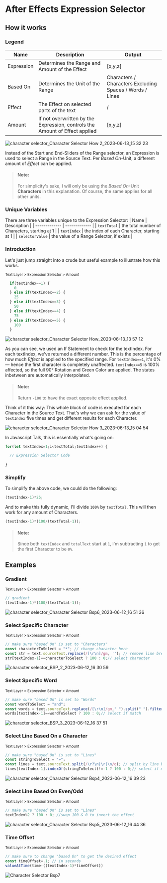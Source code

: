 # After Effects Expression Selector


## How it works

### Legend

| Name  | Description | Output |
| ------------- | ------------- | ------------- |
| Expression  | Determines the Range and Amount of the Effect | [x,y,z] |
| Based On  |Determines the Unit of the Range | Characters / Characters Excluding Spaces / Words / Lines |
| Effect |The Effect on selected parts of the text | / |
| Amount | If not overwritten by the Expression, controls the Amount of Effect applied | [x,y,z] |

![character selector_Character Selector How 2_2023-06-13_15 32 23](https://github.com/simonheimbuchner/expressionSelector/assets/20266941/39feb909-bb52-4501-9462-06ca40ec0a00)

Instead of the Start and End-Sliders of the Range selector, an Expression is used to select a Range in the Source Text. Per _Based On_-Unit, a different amount of _Effect_ can be applied.

>#### Note:
> For simplicity's sake, I will only be using the _Based On_-Unit **Characters** in this explanation. Of course, the same applies for all other units.

### Unique Variables

There are three variables unique to the Expression Selector:
| Name  | Description |
| ------------- | ------------- |
| `textTotal` | the total number of Characters, starting at 1 |
| `textIndex` | the index of each Character, starting at 1 |
| `selectorValue` | the value of a Range Selector, if exists |

### Introduction
Let's just jump straight into a crude but useful example to illustrate how this works.

<sub>Text Layer > Expression Selector > Amount</sub>

```javascript
  if(textIndex==1) {
    0
  } else if(textIndex==2) {
    25
  } else if(textIndex==3) {
    50
  } else if(textIndex==4) {
    75
  } else if(textIndex==5) {
    100
  }

```

![character selector_Character Selector How_2023-06-13_13 57 12](https://github.com/simonheimbuchner/expressionSelector/assets/20266941/9c1b2955-a0cb-44ed-90aa-c214d8c6fdef)

As you can see, we used an If Statement to check for the textIndex. For each textIndex, we've returned a different number.
This is the percentage of how much _Effect_ is applied to the specified range. For `textIndex==1`, it's 0% — hence the first character is completely unaffected. `textIndex==5` is 100% affected, so the full 90° Rotation and Green Color are applied. The states inbetween are automatically interpolated.

>#### Note:
> Return `-100` to have the exact opposite effect applied.

Think of it this way: This whole block of code is executed for each Character in the Source Text. That's why we can ask for the value of `textIndex` five times and get different results for each Character.

![character selector_Character Selector How 3_2023-06-13_15 04 54](https://github.com/simonheimbuchner/expressionSelector/assets/20266941/e373bdaf-5a07-4320-b2e9-0286d6f5c9e4)



In Javascript Talk, this is essentially what's going on:
```Javascript
for(let textIndex=1;i<textTotal;textIndex++) {

  // Expression Selector Code
  
}
```

### Simplify
To simplify the above code, we could do the following:

```javascript
(textIndex-1)*25;
```

And to make this fully dynamic, I'll divide `100%` by `textTotal`. This will then work for any amount of Characters.

```javascript
(textIndex-1)*(100/(textTotal-1));
```


>#### Note:
>Since both `textIndex` and `totalText` start at `1`, I'm subtracting `1` to get the first Character to be `0%`.


## Examples


### Gradient
<sub>Text Layer > Expression Selector > Amount</sub>
```javascript
// gradient
(textIndex-1)*(100/(textTotal-1));
```
![character selector_Character Selector Bsp6_2023-06-12_16 51 36](https://github.com/simonheimbuchner/expressionSelector/assets/20266941/4c426c6d-fea1-4930-ba55-48827e9207b1)


### Select Specific Character
<sub>Text Layer > Expression Selector > Amount</sub>
```javascript
// make sure "based On" is set to "Characters"
const characterToSelect = "*"; // change character here
const str = text.sourceText.replace(/[\r\n]/gm, ''); // remove line breaks
str[textIndex-1]==characterToSelect ? 100 : 0;// select character
```
![character selector_BSP_2_2023-06-12_16 30 59](https://github.com/simonheimbuchner/expressionSelector/assets/20266941/95332c96-aa95-497b-b0a1-dd5cc4d62ef3)

### Select Specific Word
<sub>Text Layer > Expression Selector > Amount</sub>
```javascript
// make sure "based On" is set to "Words"
const wordToSelect = "and";
const words = text.sourceText.replace(/[\r\n]/gm," ").split(" ").filter(n => n); // split into words 
words[textIndex-1]==wordToSelect ? 100 : 0;// select if match
```

![character selector_BSP_3_2023-06-12_16 37 51](https://github.com/simonheimbuchner/expressionSelector/assets/20266941/9967f98f-2650-4edf-9d18-aa0c2cf9ea2d)

### Select Line Based On a Character
<sub>Text Layer > Expression Selector > Amount</sub>
```javascript
// make sure "based On" is set to "Lines"
const stringToSelect = "»";
const lines = text.sourceText.split(/\r?\n|\r|\n/g); // split by line break
lines[textIndex-1].indexOf(stringToSelect)!=-1 ? 100 : 0;// select if match
```
![character selector_Character Selector Bsp4_2023-06-12_16 39 23](https://github.com/simonheimbuchner/expressionSelector/assets/20266941/77bba7b1-0a1d-4f66-9d59-961637c6a793)

### Select Line Based On Even/Odd
<sub>Text Layer > Expression Selector > Amount</sub>
```javascript
// make sure "based On" is set to "Lines"
textIndex%2 ? 100 : 0; //swap 100 & 0 to invert the effect
```
![character selector_Character Selector Bsp5_2023-06-12_16 44 36](https://github.com/simonheimbuchner/expressionSelector/assets/20266941/2ee3e9de-c5ef-42dd-a0de-dcead4dd5e93)

### Time Offset
<sub>Text Layer > Expression Selector > Amount</sub>
```javascript
// make sure to change "based On" to get the desired effect
const timeOffset=.1; // in seconds
valueAtTime(time-((textIndex-1)*timeOffset))
```
![Character Selector Bsp7](https://github.com/simonheimbuchner/expressionSelector/assets/20266941/e5b3732e-39f1-4b0e-914d-650c69d5cb0a)


